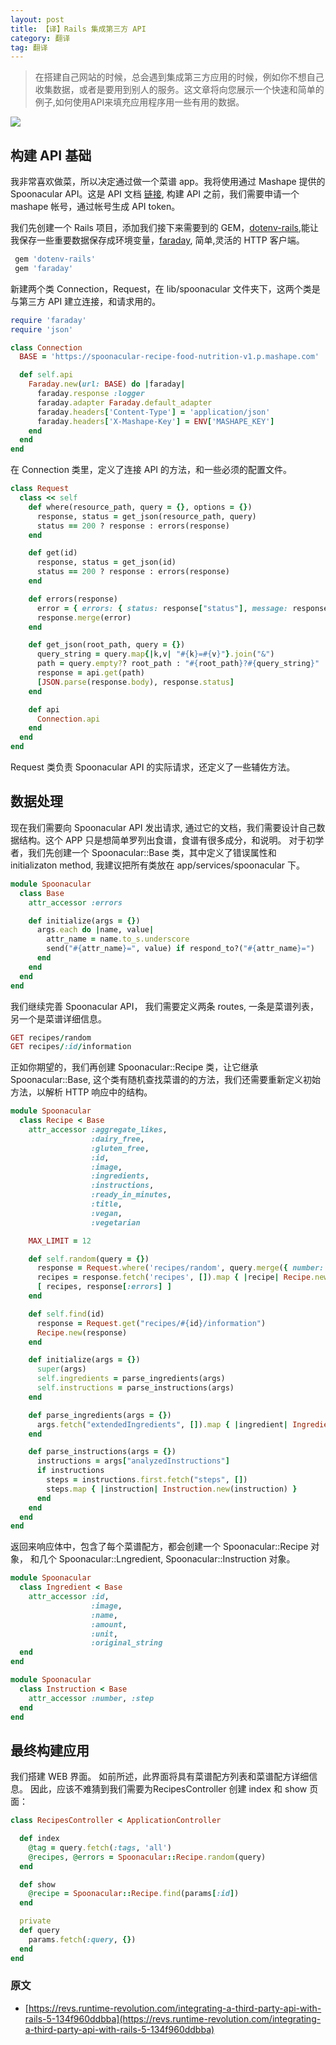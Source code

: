 ```yaml
---
layout: post
title: 【译】Rails 集成第三方 API
category: 翻译
tag: 翻译
---
```


> 在搭建自己网站的时候，总会遇到集成第三方应用的时候，例如你不想自己收集数据，或者是要用到别人的服务。这文章将向您展示一个快速和简单的例子,如何使用API来填充应用程序用一些有用的数据。

![](http://7te7uy.com1.z0.glb.clouddn.com/1-oVHo2zmRuVRN7BBp4HTD_A.jpeg)

## 构建 API 基础

我非常喜欢做菜，所以决定通过做一个菜谱 app。我将使用通过 Mashape 提供的 Spoonacular API。这是 API 文档 [链接](https://market.mashape.com/spoonacular/recipe-food-nutrition), 构建 API 之前，我们需要申请一个 mashape 帐号，通过帐号生成 API token。

我们先创建一个 Rails 项目，添加我们接下来需要到的 GEM，[dotenv-rails](https://github.com/bkeepers/dotenv),能让我保存一些重要数据保存成环境变量，[faraday](https://github.com/lostisland/faraday), 简单,灵活的 HTTP 客户端。

```Ruby
 gem 'dotenv-rails'
 gem 'faraday'
```

新建两个类 Connection，Request，在 lib/spoonacular 文件夹下，这两个类是与第三方 API 建立连接，和请求用的。

```Ruby
require 'faraday'
require 'json'

class Connection
  BASE = 'https://spoonacular-recipe-food-nutrition-v1.p.mashape.com'

  def self.api
    Faraday.new(url: BASE) do |faraday|
      faraday.response :logger
      faraday.adapter Faraday.default_adapter
      faraday.headers['Content-Type'] = 'application/json'
      faraday.headers['X-Mashape-Key'] = ENV['MASHAPE_KEY']
    end
  end
end
```

在 Connection 类里，定义了连接 API 的方法，和一些必须的配置文件。

```Ruby
class Request
  class << self
    def where(resource_path, query = {}, options = {})
      response, status = get_json(resource_path, query)
      status == 200 ? response : errors(response)
    end

    def get(id)
      response, status = get_json(id)
      status == 200 ? response : errors(response)
    end

    def errors(response)
      error = { errors: { status: response["status"], message: response["message"] } }
      response.merge(error)
    end

    def get_json(root_path, query = {})
      query_string = query.map{|k,v| "#{k}=#{v}"}.join("&")
      path = query.empty?? root_path : "#{root_path}?#{query_string}"
      response = api.get(path)
      [JSON.parse(response.body), response.status]
    end

    def api
      Connection.api
    end
  end
end
```

Request 类负责 Spoonacular API 的实际请求，还定义了一些辅佐方法。

## 数据处理

现在我们需要向 Spoonacular API 发出请求, 通过它的文档，我们需要设计自己数据结构。这个 APP 只是想简单罗列出食谱，食谱有很多成分，和说明。
对于初学者，我们先创建一个 Spoonacular::Base 类，其中定义了错误属性和 initializaton method, 我建议把所有类放在 app/services/spoonacular 下。

```Ruby
module Spoonacular
  class Base
    attr_accessor :errors

    def initialize(args = {})
      args.each do |name, value|
        attr_name = name.to_s.underscore
        send("#{attr_name}=", value) if respond_to?("#{attr_name}=")
      end
    end
  end
end
```
我们继续完善 Spoonacular API， 我们需要定义两条 routes, 一条是菜谱列表，另一个是菜谱详细信息。

```Ruby
GET recipes/random
GET recipes/:id/information
```

正如你期望的，我们再创建 Spoonacular::Recipe 类，让它继承 Spoonacular::Base, 这个类有随机查找菜谱的的方法，我们还需要重新定义初始方法，以解析 HTTP 响应中的结构。

```Ruby
module Spoonacular
  class Recipe < Base
    attr_accessor :aggregate_likes,
                  :dairy_free,
                  :gluten_free,
                  :id,
                  :image,
                  :ingredients,
                  :instructions,
                  :ready_in_minutes,
                  :title,
                  :vegan,
                  :vegetarian

    MAX_LIMIT = 12

    def self.random(query = {})
      response = Request.where('recipes/random', query.merge({ number: MAX_LIMIT }))
      recipes = response.fetch('recipes', []).map { |recipe| Recipe.new(recipe) }
      [ recipes, response[:errors] ]
    end

    def self.find(id)
      response = Request.get("recipes/#{id}/information")
      Recipe.new(response)
    end

    def initialize(args = {})
      super(args)
      self.ingredients = parse_ingredients(args)
      self.instructions = parse_instructions(args)
    end

    def parse_ingredients(args = {})
      args.fetch("extendedIngredients", []).map { |ingredient| Ingredient.new(ingredient) }
    end

    def parse_instructions(args = {})
      instructions = args["analyzedInstructions"]
      if instructions
        steps = instructions.first.fetch("steps", [])
        steps.map { |instruction| Instruction.new(instruction) }
      end
    end
  end
end
```

返回来响应体中，包含了每个菜谱配方，都会创建一个 Spoonacular::Recipe 对象， 和几个 Spoonacular::Lngredient, Spoonacular::Instruction 对象。

```Ruby
module Spoonacular
  class Ingredient < Base
    attr_accessor :id,
                  :image,
                  :name,
                  :amount,
                  :unit,
                  :original_string
  end
end
```

```Ruby
module Spoonacular
  class Instruction < Base
    attr_accessor :number, :step
  end
end
```

## 最终构建应用

我们搭建 WEB 界面。 如前所述，此界面将具有菜谱配方列表和菜谱配方详细信息。 因此，应该不难猜到我们需要为RecipesController 创建 index 和 show 页面：

```Ruby
class RecipesController < ApplicationController

  def index
    @tag = query.fetch(:tags, 'all')
    @recipes, @errors = Spoonacular::Recipe.random(query)
  end

  def show
    @recipe = Spoonacular::Recipe.find(params[:id])
  end

  private
  def query
    params.fetch(:query, {})
  end
end
```

### 原文

- [https://revs.runtime-revolution.com/integrating-a-third-party-api-with-rails-5-134f960ddbba](https://revs.runtime-revolution.com/integrating-a-third-party-api-with-rails-5-134f960ddbba)

